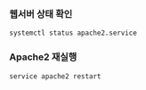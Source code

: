 ### 웹서버 상태 확인

```shell
systemctl status apache2.service
```

### Apache2 재실행

```shell
service apache2 restart
```

